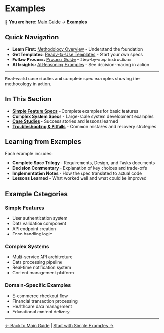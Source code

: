 # Examples

<!-- Navigation Metadata -->
<!-- Section: Examples | Level: Reference | Prerequisites: README.md -->
<!-- Related: templates/README.md, process/README.md, ai-reasoning/examples.md -->

**📍 You are here:** [Main Guide](../../README.md) → **Examples**

## Quick Navigation
- **Learn First:** [Methodology Overview](../README.md) - Understand the foundation
- **Get Templates:** [Ready-to-Use Templates](../templates/README.md) - Start your own specs
- **Follow Process:** [Process Guide](../process/README.md) - Step-by-step instructions
- **AI Insights:** [AI Reasoning Examples](../ai-reasoning/examples.md) - See decision-making in action

---

Real-world case studies and complete spec examples showing the methodology in action.

## In This Section

- **[Simple Feature Specs](simple-feature-spec.md)** - Complete examples for basic features
- **[Complex System Specs](complex-system-spec.md)** - Large-scale system development examples  
- **[Case Studies](case-studies.md)** - Success stories and lessons learned
- **[Troubleshooting & Pitfalls](troubleshooting-pitfalls.md)** - Common mistakes and recovery strategies

## Learning from Examples

Each example includes:
- **Complete Spec Trilogy** - Requirements, Design, and Tasks documents
- **Decision Commentary** - Explanation of key choices and trade-offs
- **Implementation Notes** - How the spec translated to actual code
- **Lessons Learned** - What worked well and what could be improved

## Example Categories

### Simple Features
- User authentication system
- Data validation component
- API endpoint creation
- Form handling logic

### Complex Systems
- Multi-service API architecture
- Data processing pipeline
- Real-time notification system
- Content management platform

### Domain-Specific Examples
- E-commerce checkout flow
- Financial transaction processing
- Healthcare data management
- Educational content delivery

---

[← Back to Main Guide](../../README.md) | [Start with Simple Examples →](simple-feature-spec.md)